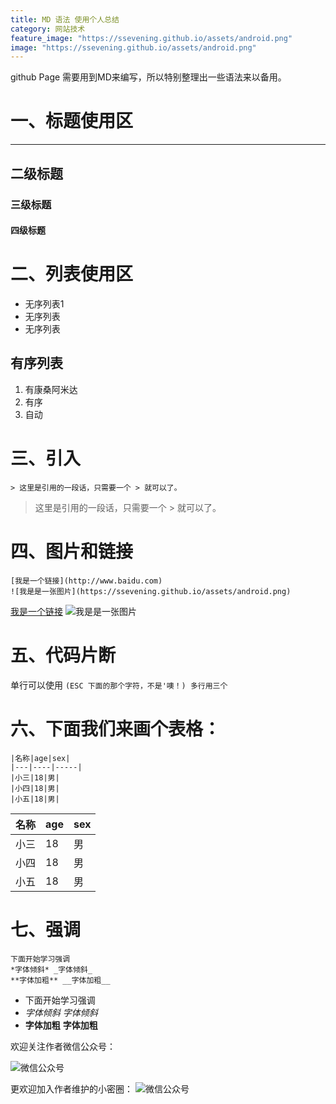 ```yaml
---
title: MD 语法 使用个人总结
category: 网站技术
feature_image: "https://ssevening.github.io/assets/android.png"
image: "https://ssevening.github.io/assets/android.png"
---
```


github Page 需要用到MD来编写，所以特别整理出一些语法来以备用。

<!-- more -->

# 一、标题使用区
------
## 二级标题
### 三级标题
#### 四级标题


# 二、列表使用区
* 无序列表1
* 无序列表
* 无序列表

## 有序列表
1. 有康桑阿米达 
2. 有序
3. 自动

# 三、引入
```
> 这里是引用的一段话，只需要一个 > 就可以了。
```

> 这里是引用的一段话，只需要一个 > 就可以了。


# 四、图片和链接
```
[我是一个链接](http://www.baidu.com)
![我是是一张图片](https://ssevening.github.io/assets/android.png)
```
[我是一个链接](http://www.baidu.com)
![我是是一张图片](https://ssevening.github.io/assets/android.png)

# 五、代码片断
单行可以使用 ` (ESC 下面的那个字符，不是'噢！)
多行用三个 `


# 六、下面我们来画个表格：

```
|名称|age|sex|
|---|----|-----|
|小三|18|男|
|小四|18|男|
|小五|18|男|
```

|名称|age|sex|
|---|----|-----|
|小三|18|男|
|小四|18|男|
|小五|18|男|


# 七、强调

```
下面开始学习强调
*字体倾斜* _字体倾斜_
**字体加粗** __字体加粗__
```

* 下面开始学习强调
* *字体倾斜* _字体倾斜_
* **字体加粗** __字体加粗__


欢迎关注作者微信公众号：

![微信公众号](https://ssevening.github.io/assets/weichat_qrcode.jpg)

更欢迎加入作者维护的小密圈：
![微信公众号](https://ssevening.github.io/assets/mi_qrcode.png)



